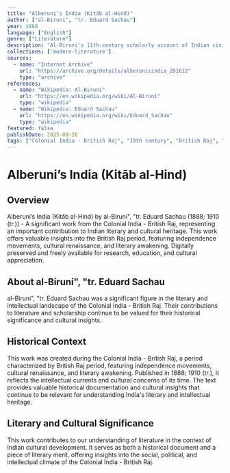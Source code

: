 ```yaml
---
title: "Alberuni’s India (Kitāb al-Hind)"
author: ["al-Biruni", "tr. Eduard Sachau"]
year: 1888
language: ["English"]
genre: ["Literature"]
description: "Al-Biruni's 11th-century scholarly account of Indian civilization, covering religion, philosophy, astronomy, and social customs. Written by a Persian polymath who learned Sanskrit, this pioneering work of comparative ethnography demonstrates remarkable objectivity in understanding Hindu culture."
collections: ['modern-literature']
sources:
  - name: "Internet Archive"
    url: "https://archive.org/details/alberunisindia_201612"
    type: "archive"
references:
  - name: "Wikipedia: Al-Biruni"
    url: "https://en.wikipedia.org/wiki/Al-Biruni"
    type: "wikipedia"
  - name: "Wikipedia: Eduard Sachau"
    url: "https://en.wikipedia.org/wiki/Eduard_Sachau"
    type: "wikipedia"
featured: false
publishDate: 2025-09-28
tags: ["Colonial India - British Raj", "19th century", "British Raj", "independence movement", "cultural renaissance", "nationalism", "literary revival", "Indian literature", "digital heritage", "public domain", "classical texts"]
---
```


# Alberuni’s India (Kitāb al-Hind)

## Overview

Alberuni’s India (Kitāb al-Hind) by al-Biruni", "tr. Eduard Sachau (1888; 1910 (tr.)) - A significant work from the Colonial India - British Raj, representing an important contribution to Indian literary and cultural heritage. This work offers valuable insights into the British Raj period, featuring independence movements, cultural renaissance, and literary awakening. Digitally preserved and freely available for research, education, and cultural appreciation.

## About al-Biruni", "tr. Eduard Sachau

al-Biruni", "tr. Eduard Sachau was a significant figure in the literary and intellectual landscape of the Colonial India - British Raj. Their contributions to literature and scholarship continue to be valued for their historical significance and cultural insights.

## Historical Context

This work was created during the Colonial India - British Raj, a period characterized by British Raj period, featuring independence movements, cultural renaissance, and literary awakening. Published in 1888; 1910 (tr.), it reflects the intellectual currents and cultural concerns of its time. The text provides valuable historical documentation and cultural insights that continue to be relevant for understanding India's literary and intellectual heritage.

## Literary and Cultural Significance

This work contributes to our understanding of literature in the context of Indian cultural development. It serves as both a historical document and a piece of literary merit, offering insights into the social, political, and intellectual climate of the Colonial India - British Raj.

